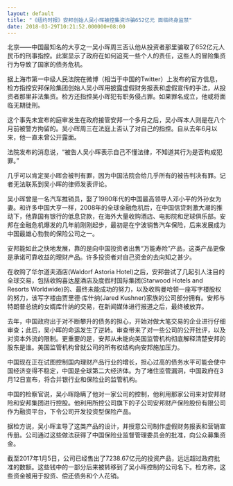 ```yaml
---
layout: default
title: "《纽约时报》安邦创始人吴小晖被控集资诈骗652亿元 面临终身监禁"
date: 2018-03-29T10:21:52.000000+08:00
---
```


北京——中国最知名的大亨之一吴小晖周三否认他从投资者那里骗取了652亿元人民币的刑事指控。此案显示了政府在如何追究一些个人的责任，这些人的冒险集资行为导致了国家的债务危机。

据上海市第一中级人民法院在微博（相当于中国的Twitter）上发布的官方信息，检方指控安邦保险集团创始人吴小晖用披露虚假财务报表和虚假宣传的手法，从投资者那里非法集资。检方还指控吴小晖犯有职务侵占罪。如果罪名成立，他或将面临无期徒刑。

这个事先未宣布的庭审发生在政府接管安邦一个多月之后，吴小晖本人则是在八个月前被警方拘留的。吴小晖周三在法庭上否认了对自己的指控。自从去年6月以来，他一直未曾公开露面。

法院发布的消息说，“被告人吴小晖表示自己不懂法律，不知道其行为是否构成犯罪。”

几乎可以肯定吴小晖会被判有罪，因为中国法院会给几乎所有的被告判决有罪。记者无法联系到吴小晖的律师发表评论。

吴小晖曾是一名汽车推销员，娶了1980年代的中国最高领导人邓小平的外孙女为妻。和许多中国大亨一样，2008年的全球金融危机后，在中国信贷刺激大潮的推动下，他靠国有银行的低息贷款，在海外大量收购酒店、电影院和足球俱乐部。安邦在金融危机爆发的几年前刚刚起步，最初是在宁波销售汽车保险，后来发展成为中国最雄心勃勃的保险公司之一。

安邦能如此之快地发展，靠的是向中国投资者出售“万能寿险”产品，这类产品更像是承诺可靠收益的理财产品。许多投资者对自己资金的去向知之甚少。

在收购了华尔道夫酒店(Waldorf Astoria Hotel)之后，安邦尝试了几起引人注目的全球交易，包括收购喜达屋酒店及度假村国际集团(Starwood Hotels and Resorts Worldwide)的、最终未能成功的努力，以及收购曼哈顿一座写字楼股权的努力，该写字楼由贾里德·库什纳(Jared Kushner)家族的公司部分拥有。安邦与特朗普总统的女婿库什纳的交易，在新闻媒体进行报道之后，最终被放弃。

去年，中国政府出于对不断攀升的债务的担心，开始对做大笔交易的企业进行仔细审查；此后，吴小晖的命运发生了逆转。审查带来了对一些公司的公开批评，以及对资本外流的限制。更重要的是，安邦从未能向美国监管机构彻底解释清楚安邦的股东是谁。美国监管机构曾就公司的所有权结构向安邦施加压力。

中国现在正在试图控制国内理财产品行业的增长，担心过高的债务水平可能会使中国经济变得不稳定，中国是全球第二大经济体。为了堵住监管漏洞，中国政府在3月12日宣布，将合并银行业和保险业的监管机构。

中国的检察官说，吴小晖隐瞒了他对一家公司的控制，他利用那家公司来对安邦财险和安邦集团进行控股。他利用所控公司旗下的子公司安邦财产保险股份有限公司作为融资平台，下令公司开发投资型保险产品。

据检方说，吴小晖主导了这类产品的设计，并授意公司制作虚假财务报表和营销宣传册。公司通过这些做法获得了中国保险业监督管理委员会的批准，向公众募集资金。

截至2017年1月5日，公司已经售出了7238.67亿元的投资产品，远远超过政府批准的数额。这些钱中的一部分后来被转移到了吴小晖控制的公司名下。检方称，这些资金被用于投资、偿还债务和个人花销。


